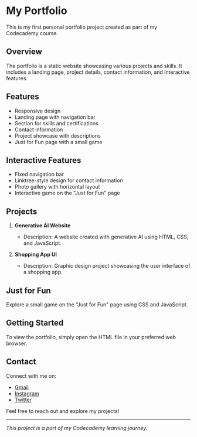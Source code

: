 # My Portfolio

This is my first personal portfolio project created as part of my Codecademy course.

## Overview

The portfolio is a static website showcasing various projects and skills. It includes a landing page, project details, contact information, and interactive features.

## Features

- Responsive design
- Landing page with navigation bar
- Section for skills and certifications
- Contact information
- Project showcase with descriptions
- Just for Fun page with a small game

## Interactive Features

- Fixed navigation bar
- Linktree-style design for contact information
- Photo gallery with horizontal layout
- Interactive game on the "Just for Fun" page

## Projects

1. **Generative AI Website**
   - Description: A website created with generative AI using HTML, CSS, and JavaScript.

2. **Shopping App UI**
   - Description: Graphic design project showcasing the user interface of a shopping app.

## Just for Fun

Explore a small game on the "Just for Fun" page using CSS and JavaScript.

## Getting Started

To view the portfolio, simply open the HTML file in your preferred web browser.

## Contact

Connect with me on:
- [Gmail](mailto:your.email@gmail.com)
- [Instagram](https://www.instagram.com/your_username/)
- [Twitter](https://twitter.com/your_username/)

Feel free to reach out and explore my projects!

---

*This project is a part of my Codecademy learning journey.*
